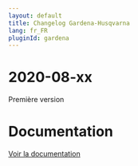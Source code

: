 ```yaml
---
layout: default
title: Changelog Gardena-Husqvarna
lang: fr_FR
pluginId: gardena
---
```


# 2020-08-xx

Première version

# Documentation

[Voir la documentation]({{site.baseurl}}/{{page.pluginId}}/{{page.lang}})
